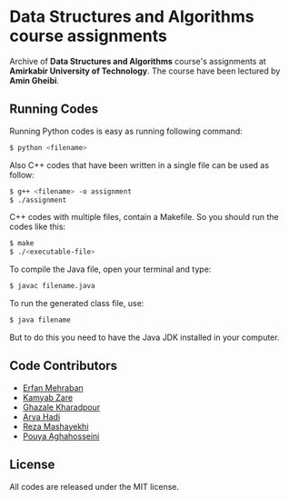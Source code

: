 # Data Structures and Algorithms course assignments

Archive of **Data Structures and Algorithms** course's assignments at **Amirkabir University of Technology**. The course have been lectured by **Amin Gheibi**.


## Running Codes

Running Python codes is easy as running following command:
```bash
$ python <filename>
```
Also C++ codes that have been written in a single file can be used as follow:
```bash
$ g++ <filename> -o assignment
$ ./assignment
```
C++ codes with multiple files, contain a Makefile. So you should run the codes like this:
```bash
$ make
$ ./<executable-file>
```
To compile the  Java file, open your terminal and type:
```bash
$ javac filename.java
```
To run the generated class file, use:
```bash
$ java filename
```
But to do this you need to have the Java JDK installed in your computer.


## Code Contributors

* [Erfan Mehraban](http://erfanmehraban.ir)
* [Kamyab Zare](https://github.com/kamyab98)
* [Ghazale Kharadpour](https://github.com/gazelle98)
* [Arya Hadi](http://aryaha.com)
* [Reza Mashayekhi](https://github.com/RezaMashayekhi)
* [Pouya Aghahosseini](https://github.com/pouya318)

## License

All codes are released under the MIT license.
